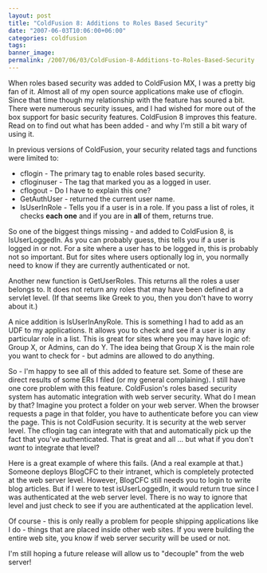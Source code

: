 ```yaml
---
layout: post
title: "ColdFusion 8: Additions to Roles Based Security"
date: "2007-06-03T10:06:00+06:00"
categories: coldfusion 
tags: 
banner_image: 
permalink: /2007/06/03/ColdFusion-8-Additions-to-Roles-Based-Security
---
```


When roles based security was added to ColdFusion MX, I was a pretty big fan of it. Almost all of my open source applications make use of cflogin. Since that time though my relationship with the feature has soured a bit. There were numerous security issues, and I had wished for more out of the box support for basic security features. ColdFusion 8 improves this feature. Read on to find out what has been added - and why I'm still a bit wary of using it.
<!--more-->
In previous versions of ColdFusion, your security related tags and functions were limited to:

<ul>
<li>cflogin - The primary tag to enable roles based security.
<li>cfloginuser - The tag that marked you as a logged in user.
<li>cflogout - Do I have to explain this one?
<li>GetAuthUser - returned the current user name.
<li>IsUserInRole - Tells you if a user is in a role. If you pass a list of roles, it checks <b>each one</b> and if you are in <b>all</b> of them, returns true.
</ul>

So one of the biggest things missing - and added to ColdFusion 8, is IsUserLoggedIn. As you can probably guess, this tells you if a user is logged in or not. For a site where a user has to be logged in, this is probably not so important. But for sites where users optionally log in, you normally need to know if they are currently authenticated or not. 

Another new function is GetUserRoles. This returns all the roles a user belongs to. It does not return any roles that may have been defined at a servlet level. (If that seems like Greek to you, then you don't have to worry about it.)

A nice addition is IsUserInAnyRole. This is something I had to add as an UDF to my applications. It allows you to check and see if a user is in any particular role in a list. This is great for sites where you may have logic of: Group X, or Admins, can do Y. The idea being that Group X is the main role you want to check for - but admins are allowed to do anything. 

So - I'm happy to see all of this added to feature set. Some of these are direct results of some ERs I filed (or my general complaining). I still have one core problem with this feature. ColdFusion's roles based security system has automatic integration with web server security. What do I mean by that? Imagine you protect a folder on your web server. When the browser requests a page in that folder, you have to authenticate before you can view the page. This is not ColdFusion security. It is security at the web server level. The cflogin tag can integrate with that and automatically pick up the fact that you've authenticated. That is great and all ... but what if you don't <i>want</i> to integrate that level? 

Here is a great example of where this fails. (And a real example at that.) Someone deploys BlogCFC to their intranet, which is completely protected at the web server level. However, BlogCFC still needs you to login to write blog articles. But if I were to test isUserLoggedIn, it would return true since I was authenticated at the web server level. There is no way to ignore that level and just check to see if you are authenticated at the application level.

Of course - this is only really a problem for people shipping applications like I do - things that are placed inside other web sites. If you were building the entire web site, you know if web server security will be used or not. 

I'm still hoping a future release will allow us to "decouple" from the web server!